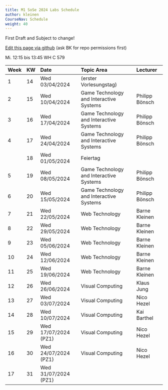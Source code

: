 ```yaml
---
title: M1 SoSe 2024 Labs Schedule
author: kleinen
CourseNav: Schedule
weight: 40
---
```


First Draft and Subject to change!

[Edit this page via github](https://github.com/bkleinen/bkleinen.github.io/blob/main/hugo/content/classes/ss2024/m1-web/schedule/index.md) (ask BK for repo permissions first)

Mi.	12:15 bis 13:45	 WH C 579

| Week | KW | Date                 | Topic Area                              | Lecturer       |
|:-----|:---|:---------------------|:----------------------------------------|:---------------|
| 1    | 14 | Wed 03/04/2024       | (erster Vorlesungstag)                  |                |
| 2    | 15 | Wed 10/04/2024       | Game Technology and Interactive Systems | Philipp Bönsch
| 3    | 16 | Wed 17/04/2024       | Game Technology and Interactive Systems | Philipp Bönsch |
| 4    | 17 | Wed 24/04/2024       | Game Technology and Interactive Systems | Philipp Bönsch |
|      | 18 | Wed 01/05/2024       | Feiertag                                |                |
| 5    | 19 | Wed 08/05/2024       |  Game Technology and Interactive Systems | Philipp Bönsch |
| 6    | 20 | Wed 15/05/2024       | Game Technology and Interactive Systems | Philipp Bönsch  |
| 7    | 21 | Wed 22/05/2024       | Web Technology                          | Barne Kleinen |
| 8    | 22 | Wed 29/05/2024       | Web Technology                          | Barne Kleinen |
| 9    | 23 | Wed 05/06/2024       | Web Technology                          | Barne Kleinen |
| 10   | 24 | Wed 12/06/2024       | Web Technology                          | Barne Kleinen |
| 11   | 25 | Wed 19/06/2024       | Web Technology                          | Barne Kleinen |
| 12   | 26 | Wed 26/06/2024       | Visual Computing                        | Klaus Jung     |
| 13   | 27 | Wed 03/07/2024       | Visual Computing                        | Nico Hezel     |
| 14   | 28 | Wed 10/07/2024       | Visual Computing                        | Kai Barthel    |
| 15   | 29 | Wed 17/07/2024 (PZ1) | Visual Computing                        | Nico Hezel     |
| 16   | 30 | Wed 24/07/2024 (PZ1) | Visual Computing                        | Nico Hezel     |
| 17   | 31 | Wed 31/07/2024 (PZ1) |                                         |                |
